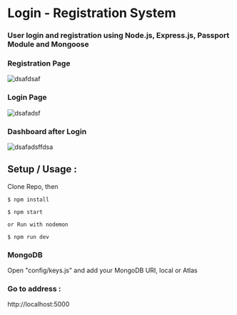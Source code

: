 # Login - Registration System

### User login and registration using Node.js, Express.js, Passport Module and Mongoose

### Registration Page
![dsafdsaf](https://user-images.githubusercontent.com/57535120/115959400-b5f66c80-a529-11eb-8fca-03cdaae2bf9a.PNG)

### Login Page

![dsafadsf](https://user-images.githubusercontent.com/57535120/115959411-c0b10180-a529-11eb-8309-fc1cee554ab4.PNG)

### Dashboard after Login
![dsafadsffdsa](https://user-images.githubusercontent.com/57535120/115959423-ca3a6980-a529-11eb-87d3-99bb754961ad.PNG)

## Setup / Usage : 

Clone Repo, then

```
$ npm install
```
```
$ npm start

or Run with nodemon

$ npm run dev
```

### MongoDB
Open "config/keys.js" and add your MongoDB URI, local or Atlas

### Go to address : 

http://localhost:5000
